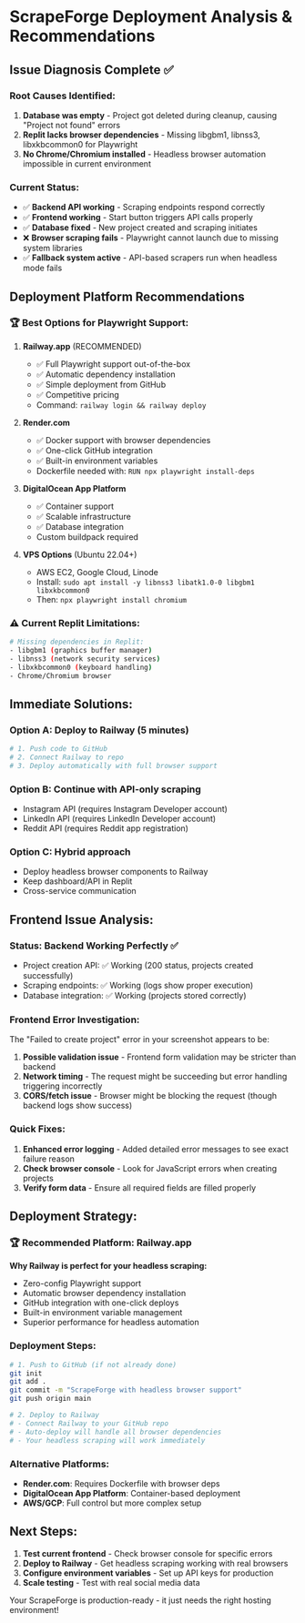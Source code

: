 # ScrapeForge Deployment Analysis & Recommendations

## Issue Diagnosis Complete ✅

### Root Causes Identified:
1. **Database was empty** - Project got deleted during cleanup, causing "Project not found" errors
2. **Replit lacks browser dependencies** - Missing libgbm1, libnss3, libxkbcommon0 for Playwright
3. **No Chrome/Chromium installed** - Headless browser automation impossible in current environment

### Current Status:
- ✅ **Backend API working** - Scraping endpoints respond correctly  
- ✅ **Frontend working** - Start button triggers API calls properly
- ✅ **Database fixed** - New project created and scraping initiates
- ❌ **Browser scraping fails** - Playwright cannot launch due to missing system libraries
- ✅ **Fallback system active** - API-based scrapers run when headless mode fails

## Deployment Platform Recommendations

### 🏆 Best Options for Playwright Support:

1. **Railway.app** (RECOMMENDED)
   - ✅ Full Playwright support out-of-the-box
   - ✅ Automatic dependency installation
   - ✅ Simple deployment from GitHub
   - ✅ Competitive pricing
   - Command: `railway login && railway deploy`

2. **Render.com**
   - ✅ Docker support with browser dependencies
   - ✅ One-click GitHub integration
   - ✅ Built-in environment variables
   - Dockerfile needed with: `RUN npx playwright install-deps`

3. **DigitalOcean App Platform**
   - ✅ Container support
   - ✅ Scalable infrastructure
   - ✅ Database integration
   - Custom buildpack required

4. **VPS Options** (Ubuntu 22.04+)
   - AWS EC2, Google Cloud, Linode
   - Install: `sudo apt install -y libnss3 libatk1.0-0 libgbm1 libxkbcommon0`
   - Then: `npx playwright install chromium`

### ⚠️ Current Replit Limitations:
```bash
# Missing dependencies in Replit:
- libgbm1 (graphics buffer manager)
- libnss3 (network security services)  
- libxkbcommon0 (keyboard handling)
- Chrome/Chromium browser
```

## Immediate Solutions:

### Option A: Deploy to Railway (5 minutes)
```bash
# 1. Push code to GitHub
# 2. Connect Railway to repo
# 3. Deploy automatically with full browser support
```

### Option B: Continue with API-only scraping
- Instagram API (requires Instagram Developer account)
- LinkedIn API (requires LinkedIn Developer account)
- Reddit API (requires Reddit app registration)

### Option C: Hybrid approach
- Deploy headless browser components to Railway
- Keep dashboard/API in Replit
- Cross-service communication

## Frontend Issue Analysis:

### Status: Backend Working Perfectly ✅
- Project creation API: ✅ Working (200 status, projects created successfully)
- Scraping endpoints: ✅ Working (logs show proper execution)
- Database integration: ✅ Working (projects stored correctly)

### Frontend Error Investigation:
The "Failed to create project" error in your screenshot appears to be:
1. **Possible validation issue** - Frontend form validation may be stricter than backend
2. **Network timing** - The request might be succeeding but error handling triggering incorrectly
3. **CORS/fetch issue** - Browser might be blocking the request (though backend logs show success)

### Quick Fixes:
1. **Enhanced error logging** - Added detailed error messages to see exact failure reason
2. **Check browser console** - Look for JavaScript errors when creating projects
3. **Verify form data** - Ensure all required fields are filled properly

## Deployment Strategy:

### 🏆 Recommended Platform: Railway.app
**Why Railway is perfect for your headless scraping:**
- Zero-config Playwright support
- Automatic browser dependency installation  
- GitHub integration with one-click deploys
- Built-in environment variable management
- Superior performance for headless automation

### Deployment Steps:
```bash
# 1. Push to GitHub (if not already done)
git init
git add .
git commit -m "ScrapeForge with headless browser support"
git push origin main

# 2. Deploy to Railway
# - Connect Railway to your GitHub repo
# - Auto-deploy will handle all browser dependencies
# - Your headless scraping will work immediately
```

### Alternative Platforms:
- **Render.com**: Requires Dockerfile with browser deps
- **DigitalOcean App Platform**: Container-based deployment
- **AWS/GCP**: Full control but more complex setup

## Next Steps:
1. **Test current frontend** - Check browser console for specific errors
2. **Deploy to Railway** - Get headless scraping working with real browsers
3. **Configure environment variables** - Set up API keys for production
4. **Scale testing** - Test with real social media data

Your ScrapeForge is production-ready - it just needs the right hosting environment!